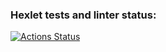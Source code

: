 ### Hexlet tests and linter status:
[![Actions Status](https://github.com/WalKusm/frontend-project-44/workflows/hexlet-check/badge.svg)](https://github.com/WalKusm/frontend-project-44/actions)

